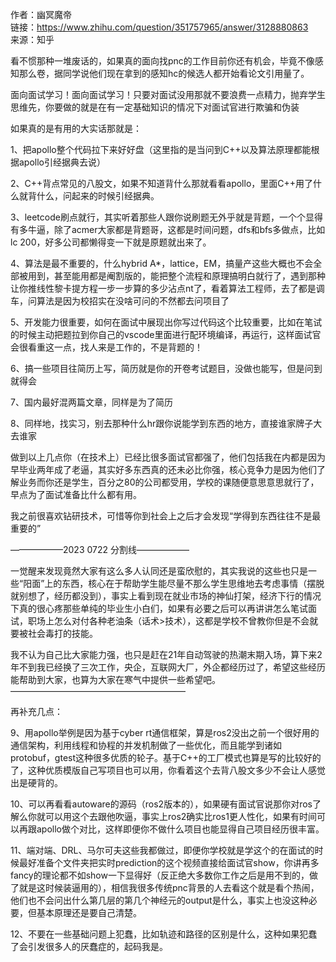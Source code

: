 作者：幽冥魔帝  
链接：https://www.zhihu.com/question/351757965/answer/3128880863  
来源：知乎  

  

看不惯那种一堆废话的，如果真的面向找pnc的工作目前你还有机会，毕竟不像感知那么卷，据同学说他们现在拿到的感知hc的候选人都开始看论文引用量了。

面向面试学习！面向面试学习！只要对面试没用那就不要浪费一点精力，抛弃学生思维先，你要做的就是在有一定基础知识的情况下对面试官进行欺骗和伪装

如果真的是有用的大实话那就是：

1、把apollo整个代码拉下来好好盘（这里指的是当问到C++以及算法原理都能根据apollo引经据典去说）

2、C++背点常见的八股文，如果不知道背什么那就看看apollo，里面C++用了什么就背什么，问起来的时候引经据典。

3、leetcode刷点就行，其实听着那些人跟你说刷题无外乎就是背题，一个个显得有多牛逼，除了acmer大家都是背题哥，这都是时间问题，dfs和bfs多做点，比如lc 200，好多公司都懒得变一下就是原题就出来了。

4、算法是最不重要的，什么hybrid A*，lattice，EM，搞量产这些大概也不会全部被用到，甚至能用都是阉割版的，能把整个流程和原理搞明白就行了，遇到那种让你推线性黎卡提方程一步一步算的多少沾点nt了，看着算法工程师，去了都是调车，问算法是因为校招实在没啥可问的不然都去问项目了

5、开发能力很重要，如何在面试中展现出你写过代码这个比较重要，比如在笔试的时候主动把题拉到你自己的vscode里面进行配环境编译，再运行，这样面试官会很看重这一点，找人来是工作的，不是背题的！

6、搞一些项目往简历上写，简历就是你的开卷考试题目，没做也能写，但是问到就得会

7、国内最好混两篇文章，同样是为了简历

8、同样地，找实习，别去那种什么hr跟你说能学到东西的地方，直接谁家牌子大去谁家

做到以上几点你（在技术上）已经比很多面试官都强了，他们包括我在内都是因为早毕业两年成了老逼，其实好多东西真的还未必比你强，核心竞争力是因为他们了解业务而你还是学生，百分之80的公司都受用，学校的课随便意思意思就行了，早点为了面试准备比什么都有用。

我之前很喜欢钻研技术，可惜等你到社会上之后才会发现“学得到东西往往不是最重要的”

——————2023 0722 分割线——————

一觉醒来发现竟然大家有这么多人认同还是蛮欣慰的，其实我说的这些也只是一些“阳面”上的东西，核心在于帮助学生能尽量不那么学生思维地去考虑事情（摆脱就别想了，经历都没到），事实上看到现在就业市场的神仙打架，经济下行的情况下真的很心疼那些单纯的毕业生小白们，如果有必要之后可以再讲讲怎么笔试面试，职场上怎么对付各种老油条（话术>技术），这都是学校不曾教你但是不会就要被社会毒打的技能。

我不认为自己比大家能力强，也只是赶在21年自动驾驶的热潮末期入场，算下来2年不到我已经换了三次工作，央企，互联网大厂，外企都经历过了，希望这些经历能帮助到大家，也算为大家在寒气中提供一些希望吧。————————————————————

再补充几点：

9、用apollo举例是因为基于cyber rt通信框架，算是ros2没出之前一个很好用的通信架构，利用线程和协程的并发机制做了一些优化，而且能学到诸如protobuf，gtest这种很多优质的轮子。基于C++的工厂模式也算是写的比较好的了，这种优质模版自己写项目也可以用，你看着这个去背八股文多少不会让人感觉出是硬背的。

10、可以再看看autoware的源码（ros2版本的），如果硬有面试官说那你对ros了解么你就可以用这个去跟他吹逼，事实上ros2确实比ros1更人性化，如果有时间可以再跟apollo做个对比，这样即便你不做什么项目也能显得自己项目经历很丰富。

11、端对端、DRL、马尔可夫这些我都做过，即便你学校就是学这个的在面试的时候最好准备个文件夹把实时prediction的这个视频直接给面试官show，你讲再多fancy的理论都不如show一下显得好（反正绝大多数你工作之后是用不到的，做了就是这时候装逼用的），相信我很多传统pnc背景的人去看这个就是看个热闹，他们也不会问出什么第几层的第几个神经元的output是什么，事实上也没这种必要，但基本原理还是要自己清楚。

12、不要在一些基础问题上犯蠢，比如轨迹和路径的区别是什么，这种如果犯蠢了会引发很多人的厌蠢症的，起码我是。